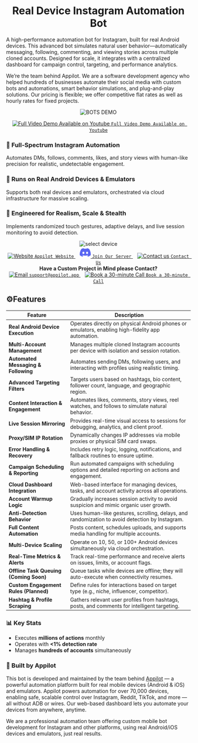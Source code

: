 <h1 align="center">Real Device Instagram Automation Bot</h1>

A high-performance automation bot for Instagram, built for real Android devices. This advanced bot simulates natural user behavior—automatically messaging, following, commenting, and viewing stories across multiple cloned accounts. Designed for scale, it integrates with a centralized dashboard for campaign control, targeting, and performance analytics.

We’re the team behind Appilot. We are a software development agency who helped hundreds of businesses automate their social media with custom bots and automations, smart behavior simulations, and plug-and-play solutions. Our pricing is flexible; we offer competitive flat rates as well as hourly rates for fixed projects.

<p align="center">
  <img
    src="https://github.com/user-attachments/assets/f043bc58-3e3a-4a64-bc78-d6283644921c"
    alt="BOTS DEMO"
    width="450px"
  />
</p>

<div align="center">
  <a href="https://youtu.be/EYBHzb7DgDw?si=65BWPGNMlZoUudSl">
  <img
    alt="Full Video Demo Available on Youtube"
    width="25px"
    src="https://github.com/user-attachments/assets/c685ef52-2bdd-464c-bd60-cc6e34e8e867"
  />
  <code>Full Video Demo Available on Youtube</code>
</a>
</div>

### 🔁 Full-Spectrum Instagram Automation
Automates DMs, follows, comments, likes, and story views with human-like precision for realistic, undetectable engagement.

### 📱 Runs on Real Android Devices & Emulators
Supports both real devices and emulators, orchestrated via cloud infrastructure for massive scaling.

### 🧠 Engineered for Realism, Scale & Stealth
Implements randomized touch gestures, adaptive delays, and live session monitoring to avoid detection.

<div align="center">
  <img
    src="https://github.com/user-attachments/assets/d200549d-7613-446f-a43b-19a4117ca360"
    alt="select device"
    width="600px"
  />
</div>


<div align="center">
  <a href="https://appilot.app/">
    <img
      alt="Website"
      width="25px"
      src="https://github.com/user-attachments/assets/8e5f3af3-b098-4c1d-980d-df9aebc680d0"
    />
    <code>Appilot Website</code>
  </a>
  &nbsp;&nbsp;
  <a href="https://discord.gg/3CZ5muJdF2">
    <img
      alt="Join Our Server"
      width="30px"
      src="https://github.com/Zeeshanahmad4/RealEstateMate-WhatsApp-Group-Management-Bot/blob/main/discord-icon-svgrepo-com.svg"
    />
    <code>Join Our Server</code>
  </a>
  &nbsp;&nbsp;
  <a href="https://t.me/devpilot1">
    <img
      alt="Contact us"
      width="30px"
      src="https://edent.github.io/SuperTinyIcons/images/svg/telegram.svg"
    />
    <code>Contact Us</code>
  </a>
</div>

<div align="center">
<strong> Have a Custom Project in Mind please Contact?</strong>

<div align="center">
  <a href="mailto:support@appilot.app">
  <img
    alt="Email"
    width="30px"
    src="https://github.com/user-attachments/assets/91c8d428-32b7-4be0-91fa-2e42c902b5b8"
  />
  <code>support@appilot.app</code>
</a>
  &nbsp;&nbsp;
  <a href="https://cal.com/app-pilot-m8i8oo/30min">
  <img
    alt="Book a 30-minute Call"
    width="30px"
    src="https://github.com/user-attachments/assets/cd3e5c7b-3e4e-4bb3-b242-bcc20ee78f13"
  />
  <code>Book a 30-minute Call</code>
</a>
<span>

<div align="left">

## ⚙️Features

| Feature                           | Description                                                                 |
|-----------------------------------|-----------------------------------------------------------------------------|
| **Real Android Device Execution**       | Operates directly on physical Android phones or emulators, enabling high-fidelity app automation. |
| **Multi-Account Management**    | Manages multiple cloned Instagram accounts per device with isolation and session rotation. |
| **Automated Messaging & Following**    | Automates sending DMs, following users, and interacting with profiles using realistic timing. |
| **Advanced Targeting Filters**   | Targets users based on hashtags, bio content, follower count, language, and geographic region. |
| **Content Interaction & Engagement**      | Automates likes, comments, story views, reel watches, and follows to simulate natural behavior. |
| **Live Session Mirroring**    | Provides real-time visual access to sessions for debugging, analytics, and client proof. |
| **Proxy/SIM IP Rotation**           | Dynamically changes IP addresses via mobile proxies or physical SIM card swaps. |
| **Error Handling & Recovery**              | Includes retry logic, logging, notifications, and fallback routines to ensure uptime. |
| **Campaign Scheduling & Reporting**     | Run automated campaigns with scheduling options and detailed reporting on actions and engagement. |
| **Cloud Dashboard Integration**         | Web-based interface for managing devices, tasks, and account activity across all operations. |
| **Account Warmup Logic**         | Gradually increases session activity to avoid suspicion and mimic organic user growth. |
| **Anti-Detection Behavior**       | Uses human-like gestures, scrolling, delays, and randomization to avoid detection by Instagram. |
| **Full Content Automation**      | Posts content, schedules uploads, and supports media handling for multiple accounts. |
| **Multi-Device Scaling**       | Operate on 10, 50, or 100+ Android devices simultaneously via cloud orchestration. |
| **Real-Time Metrics & Alerts**      | Track real-time performance and receive alerts on issues, limits, or account flags. |
| **Offline Task Queuing (Coming Soon)**  | Queue tasks while devices are offline; they will auto-execute when connectivity resumes. |
| **Custom Engagement Rules (Planned)**      | Define rules for interactions based on target type (e.g., niche, influencer, competitor). |
| **Hashtag & Profile Scraping**      | Gathers relevant user profiles from hashtags, posts, and comments for intelligent targeting. |


### 📊 Key Stats
- Executes **millions of actions** monthly
- Operates with **<1% detection rate**
- Manages **hundreds of accounts** simultaneously


### 🧠 Built by Appilot
This bot is developed and maintained by the team behind [Appilot](https://www.appilot.com) — a powerful automation platform built for real mobile devices (Android & iOS) and emulators.
Appilot powers automation for over 70,000 devices, enabling safe, scalable control over Instagram, Reddit, TikTok, and more — all without ADB or wires. Our web-based dashboard lets you automate your devices from anywhere, anytime.

We are a professional automation team offering custom mobile bot development for Instagram and other platforms, using real Android/iOS devices and emulators, just real results.



